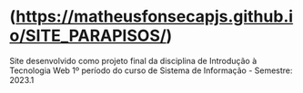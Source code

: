 # (https://matheusfonsecapjs.github.io/SITE_PARAPISOS/)
Site desenvolvido como projeto final da disciplina de Introdução à Tecnologia Web
    1º período do curso de Sistema de Informação - Semestre: 2023.1

